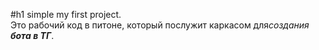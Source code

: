 #h1 simple my first project. <br>
Это рабочий код в питоне, который послужит каркасом для*создания **бота в ТГ***.
